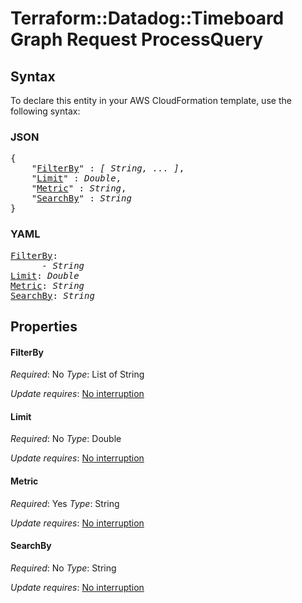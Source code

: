 # Terraform::Datadog::Timeboard Graph Request ProcessQuery

## Syntax

To declare this entity in your AWS CloudFormation template, use the following syntax:

### JSON

<pre>
{
    "<a href="#filterby" title="FilterBy">FilterBy</a>" : <i>[ String, ... ]</i>,
    "<a href="#limit" title="Limit">Limit</a>" : <i>Double</i>,
    "<a href="#metric" title="Metric">Metric</a>" : <i>String</i>,
    "<a href="#searchby" title="SearchBy">SearchBy</a>" : <i>String</i>
}
</pre>

### YAML

<pre>
<a href="#filterby" title="FilterBy">FilterBy</a>: <i>
      - String</i>
<a href="#limit" title="Limit">Limit</a>: <i>Double</i>
<a href="#metric" title="Metric">Metric</a>: <i>String</i>
<a href="#searchby" title="SearchBy">SearchBy</a>: <i>String</i>
</pre>

## Properties

#### FilterBy

_Required_: No
_Type_: List of String

_Update requires_: [No interruption](https://docs.aws.amazon.com/AWSCloudFormation/latest/UserGuide/using-cfn-updating-stacks-update-behaviors.html#update-no-interrupt)

#### Limit

_Required_: No
_Type_: Double

_Update requires_: [No interruption](https://docs.aws.amazon.com/AWSCloudFormation/latest/UserGuide/using-cfn-updating-stacks-update-behaviors.html#update-no-interrupt)

#### Metric

_Required_: Yes
_Type_: String

_Update requires_: [No interruption](https://docs.aws.amazon.com/AWSCloudFormation/latest/UserGuide/using-cfn-updating-stacks-update-behaviors.html#update-no-interrupt)

#### SearchBy

_Required_: No
_Type_: String

_Update requires_: [No interruption](https://docs.aws.amazon.com/AWSCloudFormation/latest/UserGuide/using-cfn-updating-stacks-update-behaviors.html#update-no-interrupt)


